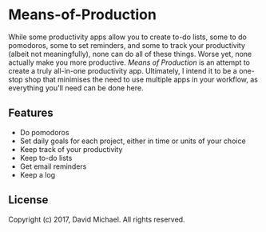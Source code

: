 # Means-of-Production
While some productivity apps allow you to create to-do lists, some to do pomodoros, some to set reminders, and some to track your productivity (albeit not meaningfully), none can do all of these things. Worse yet, none actually make you more productive. _Means of Production_ is an attempt to create a truly all-in-one productivity app. Ultimately, I intend it to be a one-stop shop that minimises the need to use multiple apps in your workflow, as everything you'll need can be done here.

## Features
- Do pomodoros
- Set daily goals for each project, either in time or units of your choice
- Keep track of your productivity
- Keep to-do lists
- Get email reminders
- Keep a log

## License
Copyright (c) 2017, David Michael. All rights reserved.

